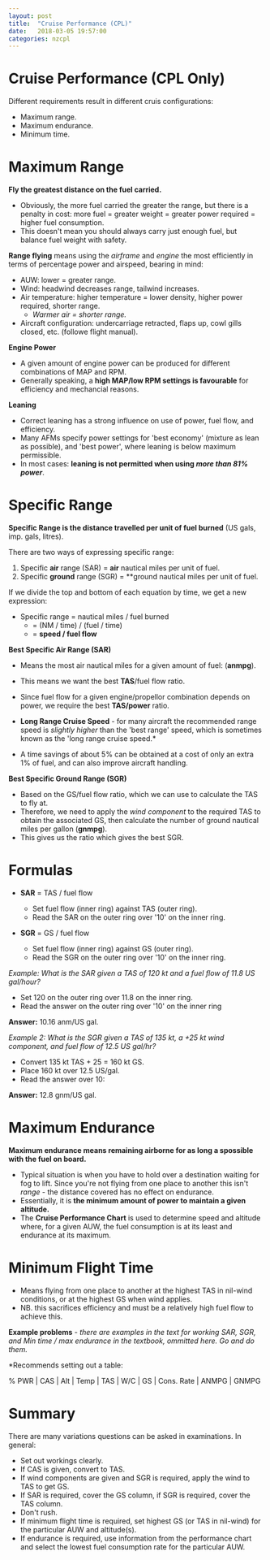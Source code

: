 ```yaml
---
layout: post
title:  "Cruise Performance (CPL)"
date:   2018-03-05 19:57:00
categories: nzcpl
---
```


# Cruise Performance (CPL Only)

Different requirements result in different cruis configurations:

 * Maximum range.
 * Maximum endurance.
 * Minimum time.

# Maximum Range

**Fly the greatest distance on the fuel carried.**

 * Obviously, the more fuel carried the greater the range, but there is a penalty in cost: more fuel =
   greater weight = greater power required = higher fuel consumption.
 * This doesn't mean you should always carry just enough fuel, but balance fuel weight with safety.

**Range flying** means using the *airframe* and *engine* the most efficiently in terms of percentage power
and airspeed, bearing in mind:

 * AUW: lower = greater range.
 * Wind: headwind decreases range, tailwind increases.
 * Air temperature: higher temperature = lower density, higher power required, shorter range.
    * *Warmer air = shorter range.*
 * Aircraft configuration: undercarriage retracted, flaps up, cowl gills closed, etc. (followe flight manual).

**Engine Power**

 * A given amount of engine power can be produced for different combinations of MAP and RPM.
 * Generally speaking, a **high MAP/low RPM settings is favourable** for efficiency and mechancial reasons.

**Leaning**

 * Correct leaning has a strong influence on use of power, fuel flow, and efficiency.
 * Many AFMs specify power settings for 'best economy' (mixture as lean as possible), and 'best power',
   where leaning is below maximum permissible.
 * In most cases: **leaning is not permitted when using *more than 81% power***.

# Specific Range

**Specific Range is the distance travelled per unit of fuel burned** (US gals, imp. gals, litres).

There are two ways of expressing specific range:

 1. Specific **air** range (SAR) = **air** nautical miles per unit of fuel.
 2. Specific **ground** range (SGR) = **ground nautical miles per unit of fuel.

If we divide the top and bottom of each equation by time, we get a new expression:

 * Specific range = nautical miles / fuel burned
    * = (NM / time) / (fuel / time)
    * = **speed / fuel flow**

**Best Specific Air Range (SAR)**

 * Means the most air nautical miles for a given amount of fuel: (**anmpg**).
 * This means we want the best **TAS**/fuel flow ratio.
 * Since fuel flow for a given engine/propellor combination depends on power, we require the best
   **TAS/power** ratio.

 * **Long Range Cruise Speed** - for many aircraft the recommended range speed is *slightly higher* than
   the 'best range' speed, which is sometimes known as the 'long range cruise speed.*
 * A time savings of about 5% can be obtained at a cost of only an extra 1% of fuel, and can also
   improve aircraft handling.

**Best Specific Ground Range (SGR)**

 * Based on the GS/fuel flow ratio, which we can use to calculate the TAS to fly at.
 * Therefore, we need to apply the *wind component* to the required TAS to obtain the associated GS,
   then calculate the number of ground nautical miles per gallon (**gnmpg**).
 * This gives us the ratio which gives the best SGR.

# Formulas

 * **SAR** = TAS / fuel flow
    * Set fuel flow (inner ring) against TAS (outer ring).
    * Read the SAR on the outer ring over '10' on the inner ring.

 * **SGR** = GS / fuel flow
    * Set fuel flow (inner ring) against GS (outer ring).
    * Read the SGR on the outer ring over '10' on the inner ring.

*Example: What is the SAR given a TAS of 120 kt and a fuel flow of 11.8 US gal/hour?*

 * Set 120 on the outer ring over 11.8 on the inner ring.
 * Read the answer on the outer ring over '10' on the inner ring

**Answer:** 10.16 anm/US gal.

*Example 2: What is the SGR given a TAS of 135 kt, a +25 kt wind component, and fuel flow of 12.5 US gal/hr?*

 * Convert 135 kt TAS + 25 = 160 kt GS.
 * Place 160 kt over 12.5 US/gal.
 * Read the answer over 10:

**Answer:** 12.8 gnm/US gal.

# Maximum Endurance

**Maximum endurance means remaining airborne for as long a spossible with the fuel on board.**

 * Typical situation is when you have to hold over a destination waiting for fog to lift. Since you're
   not flying from one place to another this isn't *range* - the distance covered has no effect on
   endurance.
 * Essentially, it is **the minimum amount of power to maintain a given altitude.**
 * The **Cruise Performance Chart** is used to determine speed and altitude where, for a given AUW, the
   fuel consumption is at its least and endurance at its maximum.

# Minimum Flight Time

 * Means flying from one place to another at the highest TAS in nil-wind conditions, or at the highest GS
   when wind applies.
 * NB. this sacrifices efficiency and must be a relatively high fuel flow to achieve this.

**Example problems** - *there are examples in the text for working SAR, SGR, and Min time / max endurance
in the textbook, ommitted here. Go and do them.*

*Recommends setting out a table:

% PWR | CAS | Alt | Temp | TAS | W/C | GS | Cons. Rate | ANMPG | GNMPG
# Summary

There are many variations questions can be asked in examinations. In general:

 * Set out workings clearly.
 * If CAS is given, convert to TAS.
 * If wind components are given and SGR is required, apply the wind to TAS to get GS.
 * If SAR is required, cover the GS column, if SGR is required, cover the TAS column.
 * Don't rush.
 * If minimum flight time is required, set highest GS (or TAS in nil-wind) for the particular AUW and
   altitude(s).
 * If endurance is required, use information from the performance chart and select the lowest fuel
   consumption rate for the particular AUW.
